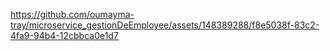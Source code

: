 https://github.com/oumayma-tray/microservice_gestionDeEmployee/assets/148389288/f8e5038f-83c2-4fa9-94b4-12cbbca0e1d7


